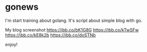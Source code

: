 # gonews
I'm start training about golang.
It's script about simple blog with go.

My blog screenshot
https://ibb.co/bK1G8G
https://ibb.co/kTwSFw
https://ibb.co/kE8k2b
https://ibb.co/doSTNb

enjoy!
